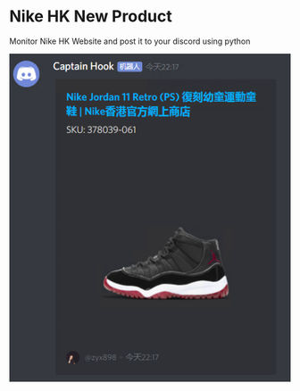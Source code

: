 # Nike HK New Product

Monitor Nike HK Website and post it to your discord using python

<img src='example.png'>
